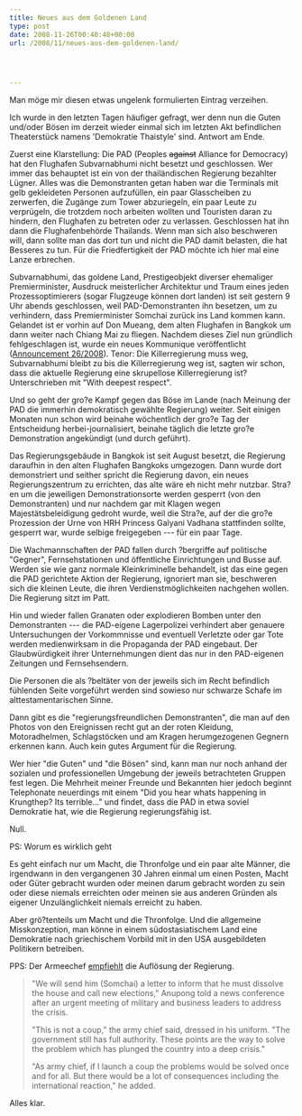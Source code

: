 ```yaml
---
title: Neues aus dem Goldenen Land
type: post
date: 2008-11-26T00:40:48+00:00
url: /2008/11/neues-aus-dem-goldenen-land/




---
```

Man möge mir diesen etwas ungelenk formulierten Eintrag verzeihen.

Ich wurde in den letzten Tagen häufiger gefragt, wer denn nun die Guten und/oder Bösen im derzeit wieder einmal sich im letzten Akt befindlichen Theaterstück namens 'Demokratie Thaistyle' sind. Antwort am Ende.

Zuerst eine Klarstellung: Die <span class="caps">PAD</span> (Peoples <del>against</del> Alliance for Democracy) hat den Flughafen Subvarnabhumi nicht besetzt und geschlossen. Wer immer das behauptet ist ein von der thailändischen Regierung bezahlter Lügner. Alles was die Demonstranten getan haben war die Terminals mit gelb gekleideten Personen aufzufüllen, ein paar Glasscheiben zu zerwerfen, die Zugänge zum Tower abzuriegeln, ein paar Leute zu verprügeln, die trotzdem noch arbeiten wollten und Touristen daran zu hindern, den Flughafen zu betreten oder zu verlassen. Geschlossen hat ihn dann die Flughafenbehörde Thailands. Wenn man sich also beschweren will, dann sollte man das dort tun und nicht die <span class="caps">PAD</span> damit belasten, die hat Besseres zu tun. Für die Friedfertigkeit der <span class="caps">PAD</span> möchte ich hier mal eine Lanze erbrechen.

Subvarnabhumi, das goldene Land, Prestigeobjekt diverser ehemaliger Premierminister, Ausdruck meisterlicher Architektur und Traum eines jeden Prozessoptimierers (sogar Flugzeuge können dort landen) ist seit gestern 9 Uhr abends geschlossen, weil <span class="caps">PAD</span>-Demonstranten ihn besetzen, um zu verhindern, dass Premierminister Somchai zurück ins Land kommen kann. Gelandet ist er vorhin auf Don Mueang, dem alten Flughafen in Bangkok um dann weiter nach Chiang Mai zu fliegen. Nachdem dieses Ziel nun gründlich fehlgeschlagen ist, wurde ein neues Kommunique veröffentlicht ([Announcement 26/2008][1]). Tenor: Die Killerregierung muss weg, Subvarnabhumi bleibt zu bis die Killerregierung weg ist, sagten wir schon, dass die aktuelle Regierung eine skrupellose Killerregierung ist? Unterschrieben mit "With deepest respect".

Und so geht der gro?e Kampf gegen das Böse im Lande (nach Meinung der <span class="caps">PAD</span> die immerhin demokratisch gewählte Regierung) weiter. Seit einigen Monaten nun schon wird beinahe wöchentlich der gro?e Tag der Entscheidung herbei-journalisiert, beinahe täglich die letzte gro?e Demonstration angekündigt (und durch geführt).

Das Regierungsgebäude in Bangkok ist seit August besetzt, die Regierung daraufhin in den alten Flughafen Bangkoks umgezogen. Dann wurde dort demonstriert und seither spricht die Regierung davon, ein neues Regierungszentrum zu errichten, das alte wäre eh nicht mehr nutzbar. Stra?en um die jeweiligen Demonstrationsorte werden gesperrt (von den Demonstranten) und nur nachdem gar mit Klagen wegen Majestätsbeleidigung gedroht wurde, weil die Stra?e, auf der die gro?e Prozession der Urne von <span class="caps">HRH</span> Princess Galyani Vadhana stattfinden sollte, gesperrt war, wurde selbige freigegeben --- für ein paar Tage.

Die Wachmannschaften der <span class="caps">PAD</span> fallen durch ?bergriffe auf politische "Gegner", Fernsehstationen und öffentliche Einrichtungen und Busse auf. Werden sie wie ganz normale Kleinkriminelle behandelt, ist das eine gegen die <span class="caps">PAD</span> gerichtete Aktion der Regierung, ignoriert man sie, beschweren sich die kleinen Leute, die ihren Verdienstmöglichkeiten nachgehen wollen. Die Regierung sitzt im Patt.

Hin und wieder fallen Granaten oder explodieren Bomben unter den Demonstranten --- die <span class="caps">PAD</span>-eigene Lagerpolizei verhindert aber genauere Untersuchungen der Vorkommnisse und eventuell Verletzte oder gar Tote werden medienwirksam in die Propaganda der <span class="caps">PAD</span> eingebaut. Der Glaubwürdigkeit ihrer Unternehmungen dient das nur in den <span class="caps">PAD</span>-eigenen Zeitungen und Fernsehsendern.

Die Personen die als ?beltäter von der jeweils sich im Recht befindlich fühlenden Seite vorgeführt werden sind sowieso nur schwarze Schafe im alttestamentarischen Sinne.

Dann gibt es die "regierungsfreundlichen Demonstranten", die man auf den Photos von den Ereignissen recht gut an der roten Kleidung, Motoradhelmen, Schlagstöcken und am Kragen herumgezogenen Gegnern erkennen kann. Auch kein gutes Argument für die Regierung.

Wer hier "die Guten" und "die Bösen" sind, kann man nur noch anhand der sozialen und professionellen Umgebung der jeweils betrachteten Gruppen fest legen. Die Mehrheit meiner Freunde und Bekannten hier jedoch beginnt Telephonate neuerdings mit einem "Did you hear whats happening in Krungthep? Its terrible..." und findet, dass die <span class="caps">PAD</span> in etwa soviel Demokratie hat, wie die Regierung regierungsfähig ist.

Null.

PS: Worum es wirklich geht

Es geht einfach nur um Macht, die Thronfolge und ein paar alte Männer, die irgendwann in den vergangenen 30 Jahren einmal um einen Posten, Macht oder Güter gebracht wurden oder meinen darum gebracht worden zu sein oder diese niemals erreichten oder meinen sie aus anderen Gründen als eigener Unzulänglichkeit niemals erreicht zu haben.

Aber grö?tenteils um Macht und die Thronfolge. Und die allgemeine Misskonzeption, man könne in einem südostasiatischem Land eine Demokratie nach griechischem Vorbild mit in den <span class="caps">USA</span> ausgebildeten Politikern betreiben.

<span class="caps">PPS</span>: Der Armeechef [empfiehlt][2] die Auflösung der Regierung.

> "We will send him (Somchai) a letter to inform that he must dissolve the house and call new elections," Anupong told a news conference after an urgent meeting of military and business leaders to address the crisis.
>
> "This is not a coup," the army chief said, dressed in his uniform. "The government still has full authority. These points are the way to solve the problem which has plunged the country into a deep crisis."
>
> "As army chief, if I launch a coup the problems would be solved once and for all. But there would be a lot of consequences including the international reaction," he added.

Alles klar.

 [1]: http://www.manager.co.th/Politics/ViewNews.aspx?NewsID=9510000139768
 [2]: http://www.google.com/hostednews/afp/article/ALeqM5hPVDXSg-tsf5Aa1ozilgEYAA_1Aw
